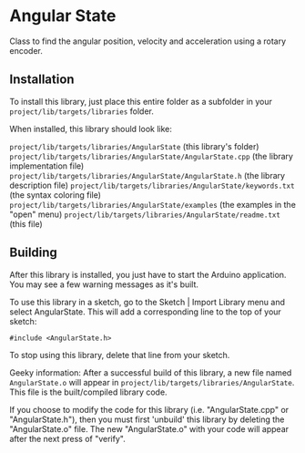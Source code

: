 # Angular State
Class to find the angular position, velocity and acceleration using a rotary encoder.

Installation
--------------------------------------------------------------------------------

To install this library, just place this entire folder as a subfolder in your `project/lib/targets/libraries` folder.

When installed, this library should look like:

`project/lib/targets/libraries/AngularState`              (this library's folder)
`project/lib/targets/libraries/AngularState/AngularState.cpp`     (the library implementation file)
`project/lib/targets/libraries/AngularState/AngularState.h`       (the library description file)
`project/lib/targets/libraries/AngularState/keywords.txt` (the syntax coloring file)
`project/lib/targets/libraries/AngularState/examples`     (the examples in the "open" menu)
`project/lib/targets/libraries/AngularState/readme.txt`   (this file)

Building
--------------------------------------------------------------------------------

After this library is installed, you just have to start the Arduino application. You may see a few warning messages as it's built.

To use this library in a sketch, go to the Sketch | Import Library menu and select AngularState.  This will add a corresponding line to the top of your sketch:

```#include <AngularState.h>```

To stop using this library, delete that line from your sketch.

Geeky information:
After a successful build of this library, a new file named `AngularState.o` will appear in `project/lib/targets/libraries/AngularState`. This file is the built/compiled library code.

If you choose to modify the code for this library (i.e. "AngularState.cpp" or "AngularState.h"), then you must first 'unbuild' this library by deleting the "AngularState.o" file. The new "AngularState.o" with your code will appear after the next press of "verify".

